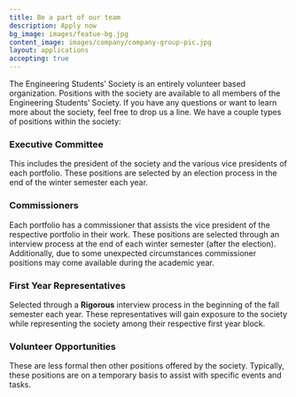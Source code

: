 ```yaml
---
title: Be a part of our team
description: Apply now
bg_image: images/featue-bg.jpg
content_image: images/company/company-group-pic.jpg
layout: applications
accepting: true
---
```


The Engineering Students’ Society is an entirely volunteer based organization. Positions with the society are available to all members of the Engineering Students’ Society. If you have any questions or want to learn more about the society, feel free to drop us a line. We have a couple types of positions within the society:
### Executive Committee ###
This includes the president of the society and the various vice presidents of each portfolio. These positions are selected by an election process in the end of the winter semester each year.

### Commissioners ###
Each portfolio has a commissioner that assists the vice president of the respective portfolio in their work. These positions are selected through an interview process at the end of each winter semester (after the election). Additionally, due to some unexpected circumstances commissioner positions may come available during the academic year.

### First Year Representatives ###
Selected through a **Rigorous** interview process in the beginning of the fall semester each year. These representatives will gain exposure to the society while representing the society among their respective first year block.

### Volunteer Opportunities ###
These are less formal then other positions offered by the society. Typically, these positions are on a temporary basis to assist with specific events and tasks.
